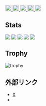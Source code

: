<p align="left">
  <a href="https://github.com/Runemeia">
    <img height="20" src="https://komarev.com/ghpvc/?username=Runemeia" />
  </a>
  <a href="https://github.com/Runemeia">
    <img height="20" src="https://img.shields.io/github/followers/Runemeia?label=follow&logo=github&style=flat" />
  </a>
  <a href="http://qiita.com/Keichan_15">
    <img height="20" src="https://qiita-badge.apiapi.app/s/Keichan_15/posts.svg" />
  </a>
  <a href="http://qiita.com/Keichan_15">
    <img height="20" src="https://qiita-badge.apiapi.app/s/Keichan_15/contributions.svg" />
  </a>
  <a href="https://zenn.dev/keichan_15">
    <img height="20" src="https://badgen.org/img/zenn/keichan_15/articles?style=plastic" />
  </a>
</p>


## Stats
![](http://github-profile-summary-cards.vercel.app/api/cards/profile-details?username=Runemeia&theme=gruvbox)
![](http://github-profile-summary-cards.vercel.app/api/cards/repos-per-language?username=Runemeia&theme=gruvbox)
![](http://github-profile-summary-cards.vercel.app/api/cards/most-commit-language?username=Runemeia&theme=gruvbox)
![](http://github-profile-summary-cards.vercel.app/api/cards/stats?username=Runemeia&theme=gruvbox)
![](http://github-profile-summary-cards.vercel.app/api/cards/productive-time?username=Runemeia&theme=gruvbox&utcOffset=9)

## Trophy
![trophy](https://github-profile-trophy.vercel.app/?username=Runemeia&theme=gruvbox)


## 外部リンク
- [X](https://x.com/runemeia)
- 
